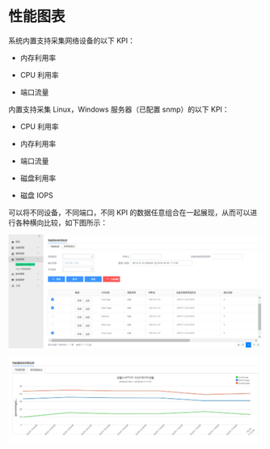 # 性能图表

系统内置支持采集网络设备的以下 KPI：

- 内存利用率

- CPU 利用率

- 端口流量

内置支持采集 Linux，Windows 服务器（已配置 snmp）的以下 KPI：

- CPU 利用率

- 内存利用率

- 端口流量

- 磁盘利用率

- 磁盘 IOPS

可以将不同设备，不同端口，不同 KPI 的数据任意组合在一起展现，从而可以进行各种横向比较，如下图所示：

![图12](../assets/image013.png)

![图13](../assets/image014.png)
